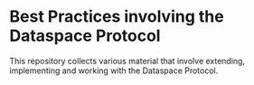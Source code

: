 # Best Practices involving the Dataspace Protocol

This repository collects various material that involve extending, implementing and working with the Dataspace Protocol.